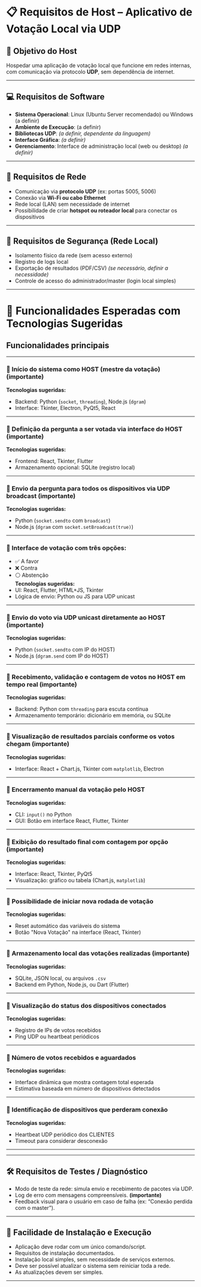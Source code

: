 # 📋 Requisitos de Host – Aplicativo de Votação Local via UDP

## 🎯 Objetivo do Host

Hospedar uma aplicação de votação local que funcione em redes internas, com comunicação via protocolo **UDP**, sem dependência de internet.

---

## 💻 Requisitos de Software

- **Sistema Operacional**: Linux (Ubuntu Server recomendado) ou Windows (a definir)
- **Ambiente de Execução**: (a definir)
- **Bibliotecas UDP**: *(a definir, dependente da linguagem)*
- **Interface Gráfica**: *(a definir)*
- **Gerenciamento**: Interface de administração local (web ou desktop) *(a definir)*

---

## 📡 Requisitos de Rede

- Comunicação via **protocolo UDP** (ex: portas 5005, 5006)
- Conexão via **Wi-Fi ou cabo Ethernet**
- Rede local (LAN) sem necessidade de internet
- Possibilidade de criar **hotspot ou roteador local** para conectar os dispositivos

---

## 🔐 Requisitos de Segurança (Rede Local)

- Isolamento físico da rede (sem acesso externo)
- Registro de logs local
- Exportação de resultados (PDF/CSV) *(se necessário,  definir a necessidade)*
- Controle de acesso do administrador/master (login local simples) 

---

# 🧰 Funcionalidades Esperadas com Tecnologias Sugeridas

## Funcionalidades principais

---

### 🔹 Início do sistema como HOST (mestre da votação) **(importante)**  
**Tecnologias sugeridas:**  
- Backend: Python (`socket`, `threading`), Node.js (`dgram`)  
- Interface: Tkinter, Electron, PyQt5, React

---

### 🔹 Definição da pergunta a ser votada via interface do HOST **(importante)**  
**Tecnologias sugeridas:**  
- Frontend: React, Tkinter, Flutter  
- Armazenamento opcional: SQLite (registro local)

---

### 🔹 Envio da pergunta para todos os dispositivos via UDP broadcast **(importante)**  
**Tecnologias sugeridas:**  
- Python (`socket.sendto` com `broadcast`)  
- Node.js (`dgram` com `socket.setBroadcast(true)`)

---

### 🔹 Interface de votação com três opções:  
- ✅ A favor  
- ❌ Contra  
- ⚪ Abstenção  
**Tecnologias sugeridas:**  
- UI: React, Flutter, HTML+JS, Tkinter  
- Lógica de envio: Python ou JS para UDP unicast

---

### 🔹 Envio do voto via UDP unicast diretamente ao HOST **(importante)**  
**Tecnologias sugeridas:**  
- Python (`socket.sendto` com IP do HOST)  
- Node.js (`dgram.send` com IP do HOST)

---

### 🔹 Recebimento, validação e contagem de votos no HOST em tempo real **(importante)**  
**Tecnologias sugeridas:**  
- Backend: Python com `threading` para escuta contínua  
- Armazenamento temporário: dicionário em memória, ou SQLite

---

### 🔹 Visualização de resultados parciais conforme os votos chegam **(importante)**  
**Tecnologias sugeridas:**  
- Interface: React + Chart.js, Tkinter com `matplotlib`, Electron

---

### 🔹 Encerramento manual da votação pelo HOST  
**Tecnologias sugeridas:**  
- CLI: `input()` no Python  
- GUI: Botão em interface React, Flutter, Tkinter

---

### 🔹 Exibição do resultado final com contagem por opção **(importante)**  
**Tecnologias sugeridas:**  
- Interface: React, Tkinter, PyQt5  
- Visualização: gráfico ou tabela (Chart.js, `matplotlib`)

---

### 🔹 Possibilidade de iniciar nova rodada de votação  
**Tecnologias sugeridas:**  
- Reset automático das variáveis do sistema  
- Botão "Nova Votação" na interface (React, Tkinter)

---

### 🔹 Armazenamento local das votações realizadas **(importante)**  
**Tecnologias sugeridas:**  
- SQLite, JSON local, ou arquivos `.csv`  
- Backend em Python, Node.js, ou Dart (Flutter)

---

### 🔹 Visualização do status dos dispositivos conectados  
**Tecnologias sugeridas:**  
- Registro de IPs de votos recebidos  
- Ping UDP ou heartbeat periódicos

---

### 🔹 Número de votos recebidos e aguardados  
**Tecnologias sugeridas:**  
- Interface dinâmica que mostra contagem total esperada  
- Estimativa baseada em número de dispositivos detectados

---

### 🔹 Identificação de dispositivos que perderam conexão  
**Tecnologias sugeridas:**  
- Heartbeat UDP periódico dos CLIENTES  
- Timeout para considerar desconexão

---

---

## 🛠️ Requisitos de Testes / Diagnóstico
- Modo de teste da rede: simula envio e recebimento de pacotes via UDP.
- Log de erro com mensagens compreensíveis. **(importante)**
- Feedback visual para o usuário em caso de falha (ex: “Conexão perdida com o master”).
 
 ---

## 🔧 Facilidade de Instalação e Execução
- Aplicação deve rodar com um único comando/script.
- Requisitos de instalação documentados.
- Instalação local simples, sem necessidade de serviços externos.
- Deve ser possível atualizar o sistema sem reiniciar toda a rede.
- As atualizações devem ser simples.
---
